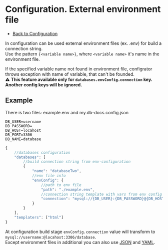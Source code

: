 # Configuration. External environment file

- [Back to Configuration](./index.md)

In configuration can be used external environment files (ex. .env) for build a connection string.  
Use the pattern `{<variable name>}`, where `<variable name>` it's name in the environment file.  

If the specified variable name not found in environment file, configrator throws exception with name of variable, that can't be founded.  
⚠️ **This feature available only for `databases.envConfig.connection` key. Another config keys will be ignored.**  

## Example

There is two files: example.env and my.db-docs.config.json
```
DB_USER=username
DB_PASSWORD=
DB_HOST=locahost
DB_PORT=3306
DB_NAME=database
```

```js
{	
	//databases configuration
	"databases": [
		//build connection string from env-configuration
        {
            "name": "databaseTwo",
            //env file info
			"envConfig": {
				//path to env file
                "path": "./example.env",
				//connection string template with vars from env config
                "connection": "mysql://{DB_USER}:{DB_PASSWORD}@{DB_HOST}:{DB_PORT}/{DB_NAME}"
            }
        }
    ],
    "templaters": ["html"]
}
```

At configuration build stage `envConfig.connection` value will transform to `mysql://username:@locahost:3306/database`.  
Except environment files in additional you can also use [JSON](./json-file.md) and [YAML](./yaml-file.md).